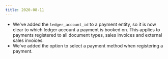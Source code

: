 ```yaml
---
title: 2020-08-11
---
```

* We've added the `ledger_account_id` to a payment entity, so it is now clear to which ledger account a payment is booked on. This applies to payments registered to all document types, sales invoices and external sales invoices.
* We've added the option to select a payment method when registering a payment.
